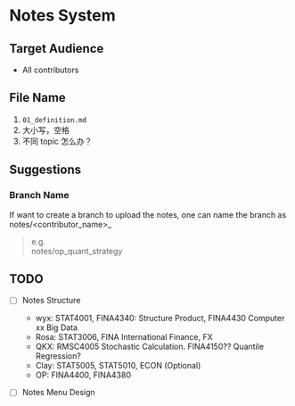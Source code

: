 # Notes System

## Target Audience

- All contributors

## File Name

1. `01_definition.md`
2. 大小写，空格
3. 不同 topic 怎么办？

## Suggestions

### Branch Name

If want to create a branch to upload the notes, one can name the branch as notes/<contributor_name>_<topic>

> e.g.  
> notes/op_quant_strategy  

## TODO

- [ ] Notes Structure 
   - wyx: STAT4001, FINA4340: Structure Product, FINA4430 Computer xx Big Data
   - Rosa: STAT3006, FINA International Finance, FX
   - QKX: RMSC4005 Stochastic Calculation. FINA4150?? Quantile Regression?
   - Clay: STAT5005, STAT5010, ECON (Optional)
   - OP: FINA4400, FINA4380

- [ ] Notes Menu Design
